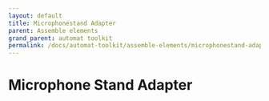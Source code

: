 ```yaml
---
layout: default
title: Microphonestand Adapter
parent: Assemble elements
grand_parent: automat toolkit
permalink: /docs/automat-toolkit/assemble-elements/microphonestand-adapter/
---
```


# Microphone Stand Adapter
